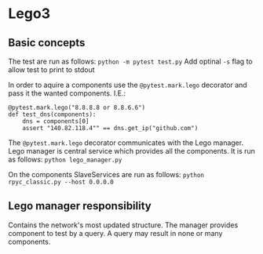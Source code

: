 # Lego3
## Basic concepts
The test are run as follows:
```python -m pytest test.py```
Add optinal `-s` flag to allow test to print to stdout

In order to aquire a components use the `@pytest.mark.lego` decorator and pass it the wanted components. I.E.:
```
@pytest.mark.lego("8.8.8.8 or 8.8.6.6")
def test_dns(components):
    dns = components[0]
    assert "140.82.118.4"" == dns.get_ip("github.com")
```

The `@pytest.mark.lego` decorator communicates with the Lego manager.
Lego manager is central service which provides all the components.
It is run as follows:
```python lego_manager.py```

On the components SlaveServices are run as follows:
```python rpyc_classic.py --host 0.0.0.0```

## Lego manager responsibility
Contains the network's most updated structure.
The manager provides component to test by a query.
A query may result in none or many components.
